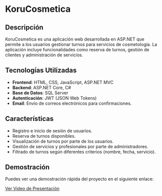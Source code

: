 # KoruCosmetica

## Descripción
KoruCosmetica es una aplicación web desarrollada en ASP.NET que permite a los usuarios gestionar turnos para servicios de cosmetología. La aplicación incluye funcionalidades como reserva de turnos, gestión de clientes y administración de servicios.

## Tecnologías Utilizadas
- **Frontend**: HTML, CSS, JavaScript, ASP.NET MVC
- **Backend**: ASP.NET Core, C#
- **Base de Datos**: SQL Server
- **Autenticación**: JWT (JSON Web Tokens)
- **Email**: Envío de correos electrónicos para confirmaciones.

## Características
- Registro e inicio de sesión de usuarios.
- Reserva de turnos disponibles.
- Visualización de turnos por parte de los usuarios.
- Gestión de servicios y profesionales por parte de administradores.
- Filtrado de turnos según diferentes criterios (nombre, fecha, servicio).

## Demostración
Puedes ver una demostración rápida del proyecto en el siguiente enlace:

[Ver Video de Presentación](https://youtu.be/Pjc4p6w2EP0)

